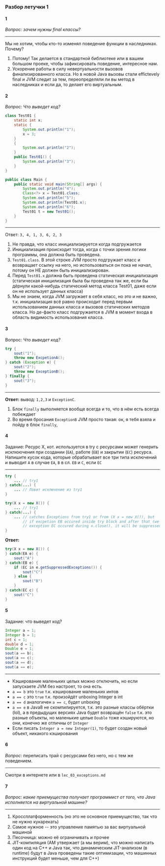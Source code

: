 ### Разбор летучки 1

#### 1
*Вопрос: зачем нужны final классы?*

---

Мы не хотим, чтобы кто-то изменял поведение функции в наследниках. Почему? 

1. Потому! Так делается в стандартной библиотеке или в вашем большом проеке, чтобы зафиксировать поведение, интересное нам.
2. Ускорение работы в силу невертуальности вызовов финализированного класса. Но в новой Java вызовы стали effictevely final и JVM следит за тем, переопределяли ли вы метод в наследниках и если да, то делает его виртуальным.

#### 2
*Вопрос: Что выведет код?*
```Java
class Test01 {
    static int x;
    static {
        System.out.println("1");
        x = 3;
    }
    {
        System.out.println("2");
    }
    public Test01() {
        System.out.println("3");
    }
}

public class Main {
    public static void main(String[] args) {
        System.out.println("4");
        Class<?> x = Test01.class;
        System.out.println("5");
        System.out.println(Test01.x);
        System.out.println("6");
        Test01 t = new Test01();
    }
}
```

---

Ответ: `3, 4, 1, 3, 6, 2, 3`

1. Не правда, что класс инициализируется когда подгружается
2. Инициализация происходит тогда, когда с точки зрения логики программы, она должна быть проведена.
3. `Test01.class`. В этой строке JVM просто подгружает класс и возвращает ссылку на него, но использоваться он пока не начал, потому он НЕ должен быть инициализирован.
4. Перед `Test01.x` должна быть проведена статическая инициализация (статическая иницилизация была бы проведена так же, если бы дёрнули какой-нибудь статический метод класса Test01, даже если он не использует данных класса)
5. Мы не знаем, когда JVM загружает в себя класс, но это и не важно, т.к. инициализация всё равно происходит перед первым использованием данных класса и вызовов статических методов класса. Но де-факто класс подгружается в JVM в момент входа в область видимость использования класса.

#### 3
Вопрос: *Что выведет код?*
```Java
try {
    sout("1");
    throw new ExcpetionA();
} catch (Exception e) {
    sout("2");
    throw new ExceptionB();
} finally {
    sout("3");
}
```

---

**Ответ:** вывод: `1,2,3` и `ExceptionC`.

1. Блок `finally` выполняется вообще всегда и то, что в нём есть всегда побеждает
2. Во время бросания `ExceptionB` JVM просто такая: ок, я тебя взяла и пойду в блок `finally`, 
 
#### 4
Задание: Ресурс X, кот. используется в try с ресурсами может генерить исклюючения при создании (`EA`), работе (`EB`) и закрытии (`EC`) ресурса. Напишите кусок кода, которые обрабатывает все три типа исключений и выводит `A` в случае `EA`, `B` в сл. `EB` и `C`, если `EC`

---

```Java
try {
    ... // try1
} catch(...) {
    ... // Ловит исключение из try1
}
```

```Java
try(X x = new X()) {
    ... // try1
} catch(...) {
    ... // catches Exceptions from try1 or from (X x = new X()), but 
        // if excpetion EB occured inside try block and after that (we need to close x)
        // exception EC occured during x.close(), it will be suppressed by EB (EB.addSuppressed(EC))
}
```

**Ответ:**
```Java
try(X x = new X()) {
} catch(EA e) {
    sout("A")
} catch(EB e) {
    if (EC in e.getSuppressedExceptions()) {
        sout("C")
    } else {
        sout("B")
    }
} catch(EC c) {
    sout("C")
}

```

#### 5
Задание: что выведет код?
```Java
Integer a = 1;
Integer b = 1;
int c = 1;
double d = 1;
Double e = 1;
sout(a == b);
sout(a == c);
sout(a == d);
sout(a == e);
```

---

* Кэширование маленьких целых можно отключить, но если запускаете JVM без настроет, то она есть. 
* `a == b` это `true` т.к. кэширование маленьких интов
* `a == c` это `true` т.к. произойдёт unboxing Integer в int
* `a == d` аналогичен `a == c`, будет unboxing
* `a == e` в Java8 не скомпилируется, т.к. это разные классы обёртки (lol), а в предыдущих  версиях Java будет возвращён `false` т.к. это разные объекты, но маленькие целые `Double` тоже кэшируются, но они, конечно же отличны от `Integer`
* Если писать `Integer a = new Integer(1)`, то будет создан новый объект, никакого кэширования

#### 6
*Вопрос*: переписать трай с ресурсами без него, но с тем же поведением.

---

Смотри в интернете или в `lec_03_exceptions.md`

#### 7
*Вопрос: какие приемущества получает программист от того, что Java исполняется на виртуальной машине?*

---

1. Кроссплатформенность (но это не основное приемущество, так что не нужно кукарекать)
2. Самое нужное -- это управление памятью за вас виртуальной машиной 
3. Песочница: можно её ограничивать и прочее
4. JIT-компиляция (АМ утвержает (а мы верим), что можно написать один код на C++ и Java так, что динамическим JIT-анализом (в runtime) будут в Java проведены такие оптимизации, что машинных инструкций будет меньше, чем для C++)
